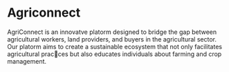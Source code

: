 # Agriconnect
AgriConnect is an innovatve platorm designed to bridge the gap between agricultural workers, land providers, and buyers in the agricultural sector. Our platorm aims to create a sustainable ecosystem that not only facilitates agricultural prac􀆟ces but also educates individuals about farming and crop management.
